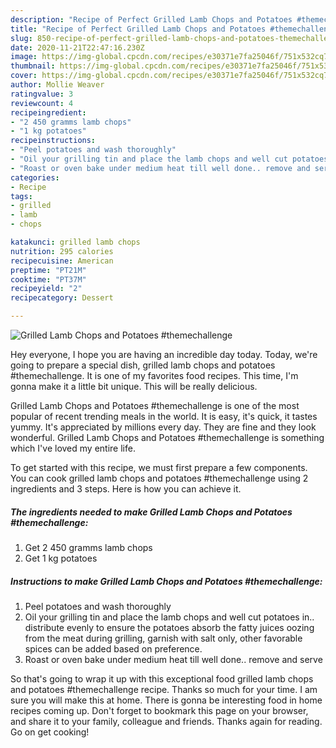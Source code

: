 ```yaml
---
description: "Recipe of Perfect Grilled Lamb Chops and Potatoes #themechallenge"
title: "Recipe of Perfect Grilled Lamb Chops and Potatoes #themechallenge"
slug: 850-recipe-of-perfect-grilled-lamb-chops-and-potatoes-themechallenge
date: 2020-11-21T22:47:16.230Z
image: https://img-global.cpcdn.com/recipes/e30371e7fa25046f/751x532cq70/grilled-lamb-chops-and-potatoes-themechallenge-recipe-main-photo.jpg
thumbnail: https://img-global.cpcdn.com/recipes/e30371e7fa25046f/751x532cq70/grilled-lamb-chops-and-potatoes-themechallenge-recipe-main-photo.jpg
cover: https://img-global.cpcdn.com/recipes/e30371e7fa25046f/751x532cq70/grilled-lamb-chops-and-potatoes-themechallenge-recipe-main-photo.jpg
author: Mollie Weaver
ratingvalue: 3
reviewcount: 4
recipeingredient:
- "2 450 gramms lamb chops"
- "1 kg potatoes"
recipeinstructions:
- "Peel potatoes and wash thoroughly"
- "Oil your grilling tin and place the lamb chops and well cut potatoes in.. distribute evenly to ensure the potatoes absorb the fatty juices oozing from the meat during grilling, garnish with salt only, other favorable spices can be added based on preference."
- "Roast or oven bake under medium heat till well done.. remove and serve"
categories:
- Recipe
tags:
- grilled
- lamb
- chops

katakunci: grilled lamb chops 
nutrition: 295 calories
recipecuisine: American
preptime: "PT21M"
cooktime: "PT37M"
recipeyield: "2"
recipecategory: Dessert

---
```



![Grilled Lamb Chops and Potatoes #themechallenge](https://img-global.cpcdn.com/recipes/e30371e7fa25046f/751x532cq70/grilled-lamb-chops-and-potatoes-themechallenge-recipe-main-photo.jpg)

Hey everyone, I hope you are having an incredible day today. Today, we're going to prepare a special dish, grilled lamb chops and potatoes #themechallenge. It is one of my favorites food recipes. This time, I'm gonna make it a little bit unique. This will be really delicious.

Grilled Lamb Chops and Potatoes #themechallenge is one of the most popular of recent trending meals in the world. It is easy, it's quick, it tastes yummy. It's appreciated by millions every day. They are fine and they look wonderful. Grilled Lamb Chops and Potatoes #themechallenge is something which I've loved my entire life.




To get started with this recipe, we must first prepare a few components. You can cook grilled lamb chops and potatoes #themechallenge using 2 ingredients and 3 steps. Here is how you can achieve it.

<!--inarticleads1-->

##### The ingredients needed to make Grilled Lamb Chops and Potatoes #themechallenge:

1. Get 2 450 gramms lamb chops
1. Get 1 kg potatoes




<!--inarticleads2-->

##### Instructions to make Grilled Lamb Chops and Potatoes #themechallenge:

1. Peel potatoes and wash thoroughly
1. Oil your grilling tin and place the lamb chops and well cut potatoes in.. distribute evenly to ensure the potatoes absorb the fatty juices oozing from the meat during grilling, garnish with salt only, other favorable spices can be added based on preference.
1. Roast or oven bake under medium heat till well done.. remove and serve




So that's going to wrap it up with this exceptional food grilled lamb chops and potatoes #themechallenge recipe. Thanks so much for your time. I am sure you will make this at home. There is gonna be interesting food in home recipes coming up. Don't forget to bookmark this page on your browser, and share it to your family, colleague and friends. Thanks again for reading. Go on get cooking!
